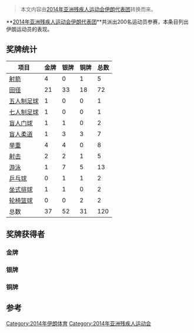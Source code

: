 > 本文内容由[2014年亚洲残疾人运动会伊朗代表团](https://zh.wikipedia.org/wiki/2014年亚洲残疾人运动会伊朗代表团)转换而来。


**[2014年亚洲残疾人运动会伊朗代表团](https://zh.wikipedia.org/wiki/2014年亚洲残疾人运动会 "wikilink")**共派出200名运动员参赛，本条目列出伊朗运动员的表现。

## 奖牌统计

| 项目                                                                     | 金牌 | 银牌 | 铜牌 | 总数  |
| ---------------------------------------------------------------------- | -- | -- | -- | --- |
| [射箭](https://zh.wikipedia.org/wiki/2014年亚洲残疾人运动会射箭比赛 "wikilink")       | 4  | 0  | 1  | 5   |
| [田径](https://zh.wikipedia.org/wiki/2014年亚洲残疾人运动会田径比赛 "wikilink")       | 21 | 33 | 18 | 72  |
| [五人制足球](https://zh.wikipedia.org/wiki/2014年亚洲残疾人运动会轮椅篮球比赛 "wikilink")  | 1  | 0  | 0  | 1   |
| [七人制足球](https://zh.wikipedia.org/wiki/2014年亚洲残疾人运动会七人制足球比赛 "wikilink") | 1  | 0  | 0  | 1   |
| [盲人门球](https://zh.wikipedia.org/wiki/2014年亚洲残疾人运动会盲人门球比赛 "wikilink")   | 1  | 1  | 0  | 2   |
| [盲人柔道](https://zh.wikipedia.org/wiki/2014年亚洲残疾人运动会盲人柔道比赛 "wikilink")   | 1  | 3  | 3  | 7   |
| [举重](https://zh.wikipedia.org/wiki/2014年亚洲残疾人运动会举重比赛 "wikilink")       | 4  | 4  | 0  | 8   |
| [射击](https://zh.wikipedia.org/wiki/2014年亚洲残疾人运动会射击比赛 "wikilink")       | 2  | 2  | 1  | 5   |
| [游泳](https://zh.wikipedia.org/wiki/2014年亚洲残疾人运动会游泳比赛 "wikilink")       | 1  | 7  | 5  | 13  |
| [乒乓球](https://zh.wikipedia.org/wiki/2014年亚洲残疾人运动会乒乓球比赛 "wikilink")     | 0  | 1  | 1  | 2   |
| [坐式排球](https://zh.wikipedia.org/wiki/2014年亚洲残疾人运动会坐式排球比赛 "wikilink")   | 1  | 1  | 0  | 2   |
| [轮椅篮球](https://zh.wikipedia.org/wiki/2014年亚洲残疾人运动会轮椅篮球比赛 "wikilink")   | 0  | 0  | 2  | 2   |
| 总数                                                                     | 37 | 52 | 31 | 120 |

## 奖牌获得者

### 金牌

### 银牌

### 铜牌

## 参考

<references />

[Category:2014年伊朗体育](https://zh.wikipedia.org/wiki/Category:2014年伊朗体育 "wikilink") [Category:2014年亚洲残疾人运动会](https://zh.wikipedia.org/wiki/Category:2014年亚洲残疾人运动会 "wikilink")